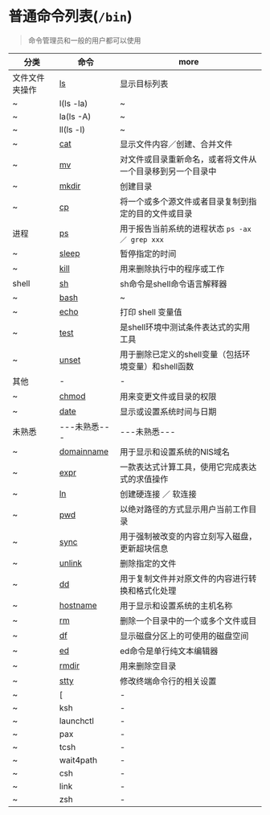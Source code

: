 # 普通命令列表(`/bin`)

> 命令管理员和一般的用户都可以使用

| 分类           | 命令                                            | more                                                       |
| -------------- | ----------------------------------------------- | ---------------------------------------------------------- |
| 文件文件夹操作 | [ls](http://man.linuxde.net/ls)                 | 显示目标列表                                               |
| ~              | l(ls -la)                                       | ~                                                          |
| ~              | la(ls -A)                                       | ~                                                          |
| ~              | ll(ls -l)                                       | ~                                                          |
| ~              | [cat](http://man.linuxde.net/cat)               | 显示文件内容／创建、合并文件                               |
| ~              | [mv](http://man.linuxde.net/mv)                 | 对文件或目录重新命名，或者将文件从一个目录移到另一个目录中 |
| ~              | [mkdir](http://man.linuxde.net/mkdir)           | 创建目录                                                   |
| ~              | [cp](http://man.linuxde.net/cp)                 | 将一个或多个源文件或者目录复制到指定的目的文件或目录       |
| 进程           | [ps](http://man.linuxde.net/ps)                 | 用于报告当前系统的进程状态 `ps -ax ／ grep xxx`            |
| ~              | [sleep](http://man.linuxde.net/sleep)           | 暂停指定的时间                                             |
| ~              | [kill](http://man.linuxde.net/kills)            | 用来删除执行中的程序或工作                                 |
| shell          | [sh](http://man.linuxde.net/sh)                 | sh命令是shell命令语言解释器                                |
| ~              | [bash](http://man.linuxde.net/sh)               | ~                                                          |
| ~              | [echo](http://man.linuxde.net/echo)             | 打印 shell 变量值                                          |
| ~              | [test](http://man.linuxde.net/test)             | 是shell环境中测试条件表达式的实用工具                      |
| ~              | [unset](http://man.linuxde.net/unset)           | 用于删除已定义的shell变量（包括环境变量）和shell函数       |
| 其他           | -                                               | -                                                          |
| ~              | [chmod](http://man.linuxde.net/chmod)           | 用来变更文件或目录的权限                                   |
| ~              | [date](http://man.linuxde.net/date)             | 显示或设置系统时间与日期                                   |
| 未熟悉         | ---未熟悉---                                    | ---未熟悉---                                               |
| ~              | [domainname](http://man.linuxde.net/domainname) | 用于显示和设置系统的NIS域名                                |
| ~              | [expr](http://man.linuxde.net/expr)             | 一款表达式计算工具，使用它完成表达式的求值操作             |
| ~              | [ln](http://man.linuxde.net/ln)                 | 创建硬连接 ／ 软连接                                       |
| ~              | [pwd](http://man.linuxde.net/pwd)               | 以绝对路径的方式显示用户当前工作目录                       |
| ~              | [sync](http://man.linuxde.net/sync)             | 用于强制被改变的内容立刻写入磁盘，更新超块信息             |
| ~              | [unlink](http://man.linuxde.net/unlink)         | 删除指定的文件                                             |
| ~              | [dd](http://man.linuxde.net/dd)                 | 用于复制文件并对原文件的内容进行转换和格式化处理           |
| ~              | [hostname](http://man.linuxde.net/hostname)     | 用于显示和设置系统的主机名称                               |
| ~              | [rm](http://man.linuxde.net/rm)                 | 删除一个目录中的一个或多个文件或目                         |
| ~              | [df](http://man.linuxde.net/df)                 | 显示磁盘分区上的可使用的磁盘空间                           |
| ~              | [ed](http://man.linuxde.net/ed)                 | ed命令是单行纯文本编辑器                                   |
| ~              | [rmdir](http://man.linuxde.net/rmdir)           | 用来删除空目录                                             |
| ~              | [stty](http://man.linuxde.net/stty)             | 修改终端命令行的相关设置                                   |
| ~              | [                                               | -                                                          |
| ~              | ksh                                             | -                                                          |
| ~              | launchctl                                       | -                                                          |
| ~              | pax                                             | -                                                          |
| ~              | tcsh                                            | -                                                          |
| ~              | wait4path                                       | -                                                          |
| ~              | csh                                             | -                                                          |
| ~              | link                                            | -                                                          |
| ~              | zsh                                             | -                                                          |
